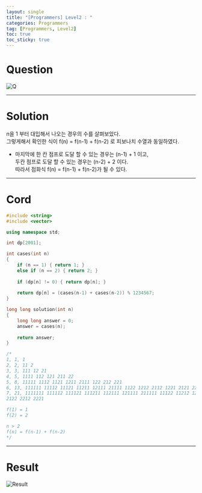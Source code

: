 ```yaml
---
layout: single
title: "[Programmers] Level2 : "
categories: Programmers
tag: [Programmers, Level2]
toc: true
toc_sticky: true
---
```


# Question
![Q](https://user-images.githubusercontent.com/97664446/198367853-00909122-c2ff-47fa-b6c8-24ff91d76508.PNG)

***

# Solution
n을 1 부터 대입해서 나오는 경우의 수를 살펴보았다.  
그렇게해서 확인한 식이 f(n) = f(n-1) + f(n-2) 로 피보나치 수열과 동일하였다.

- 마지막에 한 칸 점프로 도달 할 수 있는 경우는 (n-1) + 1 이고,  
두칸 점프로 도달 할 수 있는 경우는 (n-2) + 2 이다.  
따라서 점화식 f(n) = f(n-1) + f(n-2)가 될 수 있다.

***

# Cord
```c++
#include <string>
#include <vector>

using namespace std;

int dp[2001];

int cases(int n)
{
    if (n == 1) { return 1; }
    else if (n == 2) { return 2; }
    
    if (dp[n] != 0) { return dp[n]; }
    
    return dp[n] = (cases(n-1) + cases(n-2)) % 1234567;
}

long long solution(int n) 
{
    long long answer = 0;
    answer = cases(n);
    
    return answer;
}

/*
1, 1, 1
2, 2, 11 2 
3, 3, 111 12 21
4, 5, 1111 112 121 211 22
5, 8, 11111 1112 1121 1211 2111 122 212 221
6, 13, 111111 11112 11121 11211 12111 21111 1122 1212 2112 1221 2121 2211 222
7, 21, 1111111 111112 111121 111211 112111 121111 211111 11122 11212 12112 21112 11221 12121 21121 12211 21211 22111 1222
2122 2212 2221

f(1) = 1
f(2) = 2

n > 2
f(n) = f(n-1) + f(n-2)
*/
```

***

# Result
![Result](https://user-images.githubusercontent.com/97664446/198367856-2506cb7c-19b4-4983-bcf7-c3a5a666e94f.PNG)
